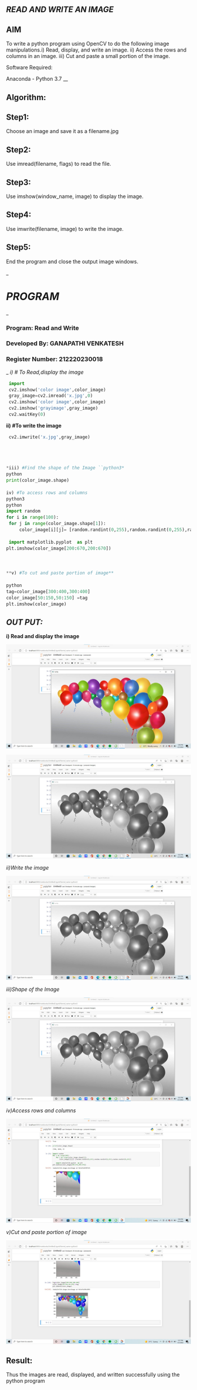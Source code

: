 ## *READ AND WRITE AN IMAGE* ##



## **AIM**
To write a python program using OpenCV to do the following image manipulations.i) Read, display, and write an image. ii) Access the rows and columns in an image. iii) Cut and paste a small portion of the image.

Software Required:

Anaconda - Python 3.7
__
## Algorithm: ##
## Step1: ##

Choose an image and save it as a filename.jpg

## Step2: ##

Use imread(filename, flags) to read the file.

## Step3: ##

Use imshow(window_name, image) to display the image.

## Step4:  ##

Use imwrite(filename, image) to write the image.

## Step5: ##


End the program and close the output image windows.

_


# *PROGRAM*
_
### Program: Read and Write

### Developed By: GANAPATHI VENKATESH
### Register Number: 212220230018

_
*i) # To Read,display the image*

 ```python
  import 
  cv2.imshow('color image',color_image)
  gray_image=cv2.imread('x.jpg',0)
  cv2.imshow('color image',color_image)
  cv2.imshow('grayimage',gray_image)
  cv2.waitKey(0)

  ```

**ii) #To write the image**
    
   
   ```python
    cv2.imwrite('x.jpg',gray_image)
  



*iii) #Find the shape of the Image ``python3*
python
   print(color_image.shape)

iv) #To access rows and columns
python3
   python
   import random
for i in range(100):
    for j in range(color_image.shape[1]):
        color_image[i][j]= [random.randint(0,255),random.randint(0,255),random.randint(0,255)]

    import matplotlib.pyplot  as plt
plt.imshow(color_image[200:670,200:670])



**v) #To cut and paste portion of image**

python
tag=color_image[300:400,300:400]
color_image[50:150,50:150] =tag
plt.imshow(color_image)

```

## *OUT PUT:*
**i) Read and display the image**



__![Image Link](https://github.com/20004426-venkatesh/Read-and-Write-Image/blob/main/color%20image.jpg)__


__![Image Link](https://github.com/20004426-venkatesh/Read-and-Write-Image/blob/main/gray%20image.jpg)__

*ii)Write the image*

__![Image Link](https://github.com/20004426-venkatesh/Read-and-Write-Image/blob/main/gray%20image.jpg)__


*iii)Shape of the Image*

__![Image Link](https://github.com/20004426-venkatesh/Read-and-Write-Image/blob/main/gray%20image.jpg)__

*iv)Access rows and columns*

__![Image Link](https://github.com/20004426-venkatesh/Read-and-Write-Image/blob/main/rows.jpg)__


*v)Cut and paste portion of image*

__![Image Link](https://github.com/20004426-venkatesh/Read-and-Write-Image/blob/main/cut.jpg)__


## **Result:**

Thus the images are read, displayed, and written successfully using the python program
